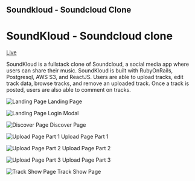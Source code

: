 ## Soundkloud - Soundcloud Clone

# SoundKloud - Soundcloud clone

[Live](https://soundkloud-rails.onrender.com/)

SoundKloud is a fullstack clone of Soundcloud, a social media app where users can share their music.
SoundKloud is built with RubyOnRails, Postgresql, AWS S3, and ReactJS.
Users are able to upload tracks, edit track data, browse tracks, and remove an uploaded track.
Once a track is posted, users are also able to comment on tracks.

![Landing Page](https://i.imgur.com/kgMj74u.png) Landing Page

![Landing Page](https://i.imgur.com/1q0KxAS.png) Login Modal

![Discover Page](https://i.imgur.com/7VIHraO.png) Discover Page

![Upload Page Part 1](https://i.imgur.com/nfvhohQ.png) Upload Page Part 1

![Upload Page Part 2](https://i.imgur.com/UHUoL7g.png) Upload Page Part 2

![Upload Page Part 3](https://i.imgur.com/DDM8Eax.png) Upload Page Part 3

![Track Show Page](https://i.imgur.com/G0oVrij.png) Track Show Page
